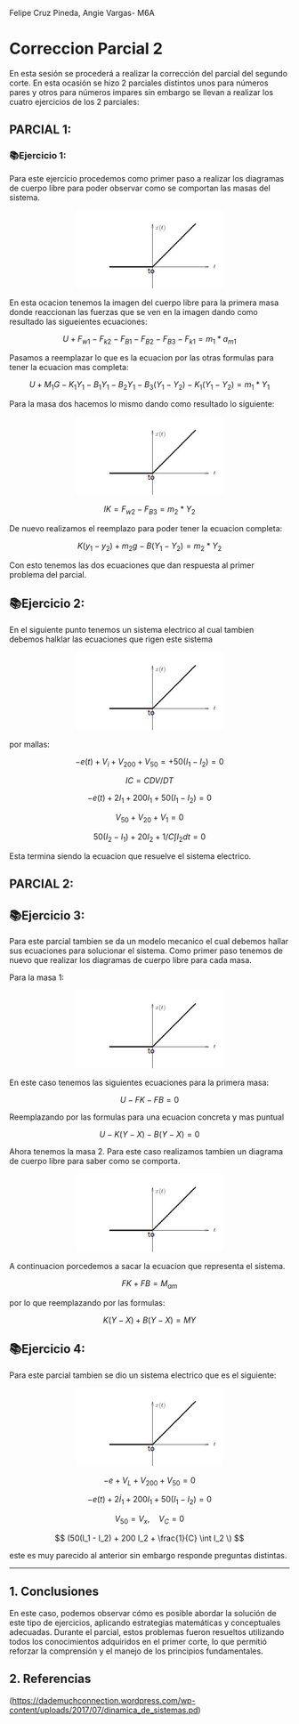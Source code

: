
Felipe Cruz Pineda, Angie Vargas- M6A
# Correccion Parcial 2
En esta sesión se procederá a realizar la corrección del parcial del segundo corte. 
En esta ocasión se hizo 2 parciales distintos unos para números pares y otros para números impares sin embargo se llevan a realizar los cuatro ejercicios de los 2 parciales:

## PARCIAL 1:
### 📚Ejercicio 1:
Para este ejercicio procedemos como primer paso a realizar los diagramas de cuerpo libre para poder observar como se comportan las masas del sistema.

 <p align="center">
    <img src="./Imagenes/rampa.PNG" alt="Resorte" />
</p>

En esta ocacion tenemos la imagen del cuerpo libre para la primera masa donde reaccionan las fuerzas que se ven en la imagen dando como resultado las sigueientes ecuaciones:
 
 
$$
U+F _{w1} - F _{k2} -F _{B1} -F _{B2} -F _{B3} - F _{k1} = m _{1} * a _{m1}
$$

Pasamos a reemplazar lo que es la ecuacion por las otras formulas para tener la ecuacion mas completa:

$$
U+M _{1}G - K _{1}Y _{1} -B _{1}Y _{1} -B _{2}Y _{1}-B _{3}(Y _{1}-Y _{2})- K _{1}(Y _{1}-Y _{2}) = m _{1} * Y _{1}
$$

Para la masa dos hacemos lo mismo dando como resultado lo siguiente:

 <p align="center">
    <img src="./Imagenes/rampa.PNG" alt="Resorte" />
</p>

$$
IK= F_{w2} -F_{B3} = m_{2}*Y_{2}
$$

De nuevo realizamos el reemplazo para poder tener la ecuacion completa:

$$
K (y_{1}-y_{2}) + m_{2}g -B(Y_{1}-Y_{2}) = m_{2}*Y_{2}
$$

Con esto tenemos las dos ecuaciones que dan respuesta al primer problema del parcial.

## 📚Ejercicio 2:

En el siguiente punto tenemos un sistema electrico al cual tambien debemos halklar las ecuaciones que rigen este sistema

 <p align="center">
    <img src="./Imagenes/rampa.PNG" alt="Resorte" />
</p>
por mallas:

$$
-e(t)+V_{i}+V_{200}+V_{50}=+50(I_{1}-I_{2})=0                            
$$ 

$$
IC= CDV/DT 
$$

$$
-e(t)+2I_{1}+200I_{1}+50(I_{1}-I_{2})=0     
$$

$$
V_{50}+V_{20}+V_{1}=0 
$$

$$
50(I_{2}-I_{1})+20I_{2}+1/C\int I_{2}dt = 0
$$

Esta termina siendo la ecuacion que resuelve el sistema electrico.

## PARCIAL 2:

## 📚Ejercicio 3:
Para este parcial tambien se da un modelo mecanico el cual debemos hallar sus ecuaciones para solucionar el sistema.
Como primer paso tenemos de nuevo que realizar los diagramas de cuerpo libre para cada masa.

Para la masa 1:

 <p align="center">
    <img src="./Imagenes/rampa.PNG" alt="Resorte" />
</p>

En este caso tenemos las siguientes ecuaciones para la primera masa:

$$
U-FK-FB=0
$$

Reemplazando por las formulas para una ecuacion concreta y mas puntual

$$
U-K(Y-X)-B(Y-X)=0
$$

Ahora tenemos la masa 2.
Para este caso realizamos tambien un diagrama de cuerpo libre para saber como se comporta.

 <p align="center">
    <img src="./Imagenes/rampa.PNG" alt="Resorte" />
</p>

A continuacion porcedemos a sacar la ecuacion que representa el sistema.

$$
FK+FB=M_{am}
$$

por lo que reemplazando por las formulas:

$$
K(Y-X)+B(Y-X)=MY
$$

## 📚Ejercicio 4:
Para este parcial tambien se dio un sistema electrico que es el siguiente:

 <p align="center">
    <img src="./Imagenes/rampa.PNG" alt="Resorte" />
</p>


$$
-e + V_L + V_{200} + V_{50} = 0
$$

$$
-e(t) + 2\dot{I}_1 + 200 I_1 + 50(I_1 - I_2) = 0
$$

$$
V_{50} = V_x, \quad V_C = 0
$$

$$
(50(I_1 - I_2) + 200 I_2 + \frac{1}{C} \int I_2 \)
$$

 este es muy parecido al anterior sin embargo responde preguntas distintas.

---
## 1. Conclusiones
En este caso, podemos observar cómo es posible abordar la solución de este tipo de ejercicios, aplicando estrategias matemáticas y conceptuales adecuadas. Durante el parcial, estos problemas fueron resueltos utilizando todos los conocimientos adquiridos en el primer corte, lo que permitió reforzar la comprensión y el manejo de los principios fundamentales.

## 2. Referencias
(https://dademuchconnection.wordpress.com/wp-content/uploads/2017/07/dinamica_de_sistemas.pd)
